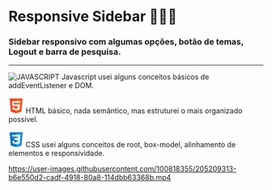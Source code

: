 # Responsive Sidebar 👨🏽‍💻
### Sidebar responsivo com algumas opções, botão de temas, Logout e barra de pesquisa.
<hr>

<img width="30px" src="https://user-images.githubusercontent.com/100818355/193979181-34b723e8-cbaa-4cef-961a-38e7ba787a38.png" title = "JAVASCRIPT"/> Javascript usei alguns conceitos básicos de addEventListener e DOM.<br><br>
<img width="30px" src="https://raw.githubusercontent.com/devicons/devicon/master/icons/html5/html5-original.svg" title = "HTML5"/> HTML básico, nada semântico, mas estruturei o mais organizado possível.<br><br>
<img width="30px" src="https://raw.githubusercontent.com/devicons/devicon/master/icons/css3/css3-original.svg" title = "CSS3"/> CSS usei alguns conceitos de root, box-model, alinhamento de elementos e responsividade.


https://user-images.githubusercontent.com/100818355/205209313-b6e550d2-cadf-4918-80a8-114dbb63368b.mp4


